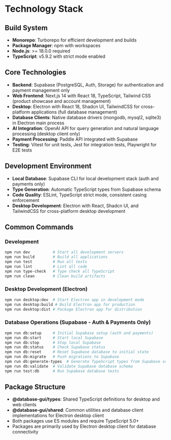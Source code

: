 # Technology Stack

## Build System
- **Monorepo**: Turborepo for efficient development and builds
- **Package Manager**: npm with workspaces
- **Node.js**: >= 18.0.0 required
- **TypeScript**: v5.9.2 with strict mode enabled

## Core Technologies
- **Backend**: Supabase (PostgreSQL, Auth, Storage) for authentication and payment management only
- **Web Frontend**: Next.js 14 with React 18, TypeScript, Tailwind CSS (product showcase and account management)
- **Desktop**: Electron with React 18, Shadcn UI, TailwindCSS for cross-platform applications (full database management)
- **Database Clients**: Native database drivers (mongodb, mysql2, sqlite3) in Electron main process
- **AI Integration**: OpenAI API for query generation and natural language processing (desktop client only)
- **Payment Processing**: Paddle API integrated with Supabase
- **Testing**: Vitest for unit tests, Jest for integration tests, Playwright for E2E tests

## Development Environment
- **Local Database**: Supabase CLI for local development stack (auth and payments only)
- **Type Generation**: Automatic TypeScript types from Supabase schema
- **Code Quality**: ESLint, TypeScript strict mode, consistent casing enforcement
- **Desktop Development**: Electron with React, Shadcn UI, and TailwindCSS for cross-platform desktop development

## Common Commands

### Development
```bash
npm run dev          # Start all development servers
npm run build        # Build all applications
npm run test         # Run all tests
npm run lint         # Lint all code
npm run type-check   # Type check all TypeScript
npm run clean        # Clean build artifacts
```

### Desktop Development (Electron)
```bash
npm run desktop:dev  # Start Electron app in development mode
npm run desktop:build # Build Electron app for production
npm run desktop:dist # Package Electron app for distribution
```

### Database Operations (Supabase - Auth & Payments Only)
```bash
npm run db:setup     # Initial Supabase setup (auth and payments)
npm run db:start     # Start local Supabase
npm run db:stop      # Stop local Supabase
npm run db:status    # Check Supabase status
npm run db:reset     # Reset Supabase database to initial state
npm run db:migrate   # Push migrations to Supabase
npm run db:generate-types  # Generate TypeScript types from Supabase schema
npm run db:validate  # Validate Supabase database schema
npm run test:db      # Run Supabase database tests
```

## Package Structure
- **@database-gui/types**: Shared TypeScript definitions for desktop and web clients
- **@database-gui/shared**: Common utilities and database client implementations for Electron desktop client
- Both packages use ES modules and require TypeScript 5.0+
- Packages are primarily used by Electron desktop client for database connectivity